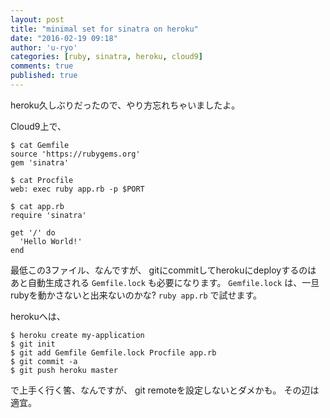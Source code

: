 ```yaml
---
layout: post
title: "minimal set for sinatra on heroku"
date: "2016-02-19 09:18"
author: 'u-ryo'
categories: [ruby, sinatra, heroku, cloud9]
comments: true
published: true
---
```

heroku久しぶりだったので、やり方忘れちゃいましたよ。

Cloud9上で、

```
$ cat Gemfile
source 'https://rubygems.org'
gem 'sinatra'

$ cat Procfile
web: exec ruby app.rb -p $PORT

$ cat app.rb
require 'sinatra'

get '/' do
  'Hello World!'
end
```

最低この3ファイル、なんですが、
gitにcommitしてherokuにdeployするのは
あと自動生成される `Gemfile.lock` も必要になります。
`Gemfile.lock` は、一旦rubyを動かさないと出来ないのかな?
`ruby app.rb` で試せます。

herokuへは、

```
$ heroku create my-application
$ git init
$ git add Gemfile Gemfile.lock Procfile app.rb
$ git commit -a
$ git push heroku master
```

で上手く行く筈、なんですが、
git remoteを設定しないとダメかも。
その辺は適宜。